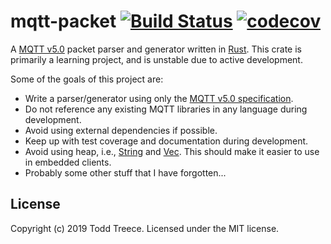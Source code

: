 # mqtt-packet [![Build Status](https://travis-ci.org/toddtreece/mqtt_packet.svg?branch=master)](https://travis-ci.org/toddtreece/mqtt_packet) [![codecov](https://codecov.io/gh/toddtreece/mqtt_packet/branch/master/graph/badge.svg)](https://codecov.io/gh/toddtreece/mqtt_packet)

A [MQTT v5.0][mqtt] packet parser and generator written in [Rust][rust]. This crate is primarily a learning project, and is unstable due to active development.

Some of the goals of this project are:
* Write a parser/generator using only the [MQTT v5.0 specification][mqtt].
* Do not reference any existing MQTT libraries in any language during development.
* Avoid using external dependencies if possible.
* Keep up with test coverage and documentation during development.
* Avoid using heap, i.e., [String] and [Vec]. This should make it easier to use in embedded clients.
* Probably some other stuff that I have forgotten...

## License
Copyright (c) 2019 Todd Treece. Licensed under the MIT license.

[mqtt]: https://docs.oasis-open.org/mqtt/mqtt/v5.0/os/mqtt-v5.0-os.html
[rust]: https://www.rust-lang.org/
[String]: https://doc.rust-lang.org/std/string/struct.String.html
[Vec]: https://doc.rust-lang.org/std/vec/struct.Vec.html